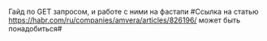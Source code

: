 Гайд по GET запросом, и работе с ними на фастапи
#Ссылка на статью https://habr.com/ru/companies/amvera/articles/826196/ может быть понадобиться#